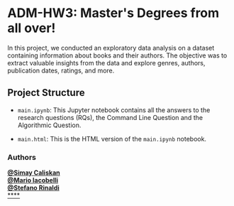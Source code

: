 # ADM-HW3: Master's Degrees from all over!

In this project, we conducted an exploratory data analysis on a dataset containing information about books and their authors. The objective was to extract valuable insights from the data and explore genres, authors, publication dates, ratings, and more. 

## Project Structure

- `main.ipynb`: This Jupyter notebook contains all the answers to the research questions (RQs), the Command Line Question and the Algorithmic Question. 

- `main.html`: This is the HTML version of the `main.ipynb` notebook. 



### Authors 

[**@Simay Caliskan**](https://github.com/simaycaliskan)  <br>
[**@Mario Iacobelli**](https://github.com/marioiacobelli) <br>
[**@Stefano Rinaldi**](https://github.com/Stinoo01)  <br>
[****]() <br> 
